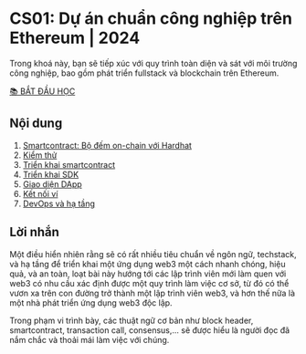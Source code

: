 # CS01: Dự án chuẩn công nghiệp trên Ethereum | 2024

Trong khoá này, bạn sẽ tiếp xúc với quy trình toàn diện và sát với môi trường công nghiệp, bao gồm phát triển fullstack và blockchain trên Ethereum.

[📚 BẮT ĐẦU HỌC](https://tuphan.dev/blog/cs01-du-an-chuan-cong-nghiep-tren-ethereum)

## Nội dung

1. [Smartcontract: Bộ đếm on-chain với Hardhat](https://tuphan.dev/blog/cs01-du-an-chuan-cong-nghiep-tren-ethereum/smartcontract-bo-dem-on-chain-voi-hardhat)
2. [Kiểm thử](https://tuphan.dev/blog/cs01-du-an-chuan-cong-nghiep-tren-ethereum/kiem-thu)
3. [Triển khai smartcontract](https://tuphan.dev/blog/cs01-du-an-chuan-cong-nghiep-tren-ethereum/trien-khai-smartcontract)
4. [Triển khai SDK](https://tuphan.dev/blog/cs01-du-an-chuan-cong-nghiep-tren-ethereum/trien-khai-sdk)
5. [Giao diện DApp](https://tuphan.dev/blog/cs01-du-an-chuan-cong-nghiep-tren-ethereum/giao-dien-dapp)
6. [Kết nối ví](https://tuphan.dev/blog/cs01-du-an-chuan-cong-nghiep-tren-ethereum/ket-noi-vi)
7. [DevOps và hạ tầng](https://tuphan.dev/blog/cs01-du-an-chuan-cong-nghiep-tren-ethereum/devops-va-ha-tang)

## Lời nhắn

Một điều hiển nhiên rằng sẽ có rất nhiều tiêu chuẩn về ngôn ngữ, techstack, và hạ tầng để triển khai một ứng dụng web3 một cách nhanh chóng, hiệu quả, và an toàn, loạt bài này hướng tới các lập trình viên mới làm quen với web3 có nhu cầu xác định được một quy trình làm việc cơ sở, từ đó có thể vươn xa trên con đường trở thành một lập trình viên web3, và hơn thế nữa là một nhà phát triển ứng dụng web3 độc lập.

Trong phạm vi trình bày, các thuật ngữ cơ bản như block header, smartcontract, transaction call, consensus,... sẽ được hiểu là người đọc đã nắm chắc và thoải mái làm việc với chúng.
